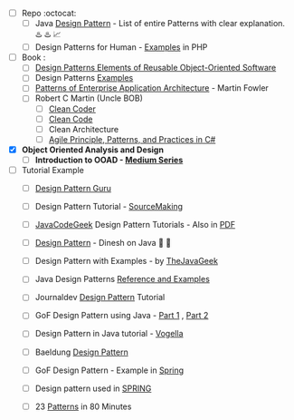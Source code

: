 - [ ] Repo :octocat:
	- [ ] Java [Design Pattern](https://github.com/iluwatar/java-design-patterns) - List of entire Patterns with clear explanation. :hotsprings: :hotsprings: :chart_with_upwards_trend:
	- [ ] Design Patterns for Human - [Examples](https://github.com/kamranahmedse/design-patterns-for-humans) in PHP

- [ ] Book :
	- [ ] [Design Patterns Elements of Reusable Object-Oriented Software](http://www.javier8a.com/itc/bd1/articulo.pdf)
	- [ ] Design Patterns [Examples](http://www.cs.uni.edu/~wallingf/teaching/062/sessions/support/pattern-examples.pdf)
	- [ ] [Patterns of Enterprise Application Architecture](https://github.com/Donivr/Books/blob/master/Fowler%2C%20Martin/Patterns%20of%20Enterprise%20Application%20Architecture/Patterns%20of%20Enterprise%20Application%20Architecture%20-%20Martin%20Fowler.pdf) - Martin Fowler
	- [ ] Robert C Martin (Uncle BOB)
		- [ ] [Clean Coder](https://github.com/NileshGule/Ebooks/blob/master/The%20Clean%20Coder%20A%20Code%20of%20Conduct%20for%20Professional%20Programmers.pdf)
		- [ ] [Clean Code](https://github.com/NileshGule/Ebooks/blob/master/Clean%20Code%20A%20Handbook%20of%20Agile%20Software%20Craftsmanship.pdf)
		- [ ] Clean Architecture
		- [ ] [Agile Principle, Patterns, and Practices in C#](http://druss.co/wp-content/uploads/2013/10/Agile-Principles-Patterns-and-Practices-in-C.pdf)
	
- [x] **Object Oriented Analysis and Design**
	- [ ] **Introduction to OOAD - [Medium Series](https://medium.com/omarelgabrys-blog/object-oriented-analysis-and-design-introduction-part-1-a93b0ca69d36)**

- [ ] Tutorial Example 
	- [ ]  [Design Pattern Guru](https://refactoring.guru/design-patterns)
	- [ ] Design Pattern Tutorial - [SourceMaking](https://sourcemaking.com/design_patterns)
	- [ ] [JavaCodeGeek](https://www.javacodegeeks.com/2015/09/java-design-patterns.html) Design Pattern Tutorials - Also in [PDF](http://enos.itcollege.ee/~jpoial/java/naited/Java-Design-Patterns.pdf)
	- [ ] [Design Pattern](https://www.dineshonjava.com/category/design-pattern/) - Dinesh on Java :hatching_chick: :hatching_chick:
	- [ ] Design Pattern with Examples - by [TheJavaGeek](http://www.thejavageek.com/design-patterns/)
	- [ ] Java Design Patterns [Reference and Examples](http://www.fluffycat.com/Java-Design-Patterns/)
	- [ ] Journaldev [Design Pattern](https://www.journaldev.com/1827/java-design-patterns-example-tutorial) Tutorial
	- [ ] GoF Design Pattern using Java - [Part 1](https://dzone.com/articles/gof-design-patterns-using-java-part-1) , [Part 2](https://dzone.com/articles/gof-design-patterns-using-java-02) 

	
	- [ ] Design Pattern in Java tutorial - [Vogella](http://www.vogella.com/tutorials/DesignPatterns/article.html)
	- [ ] Baeldung [Design Pattern](http://www.baeldung.com/?s=design+pattern)


	- [ ] GoF Design Pattern - Example in [Spring](https://springframework.guru/gang-of-four-design-patterns/)


	- [ ] Design pattern used in [SPRING](https://blog.eduonix.com/java-programming-2/learn-design-patterns-used-spring-framework/)

	- [ ] 23	[Patterns](https://www.cs.cmu.edu/~charlie/courses/15-214/2016-spring/slides/24%20-%20All%20the%20GoF%20Patterns.pdf)	in	80	Minutes
